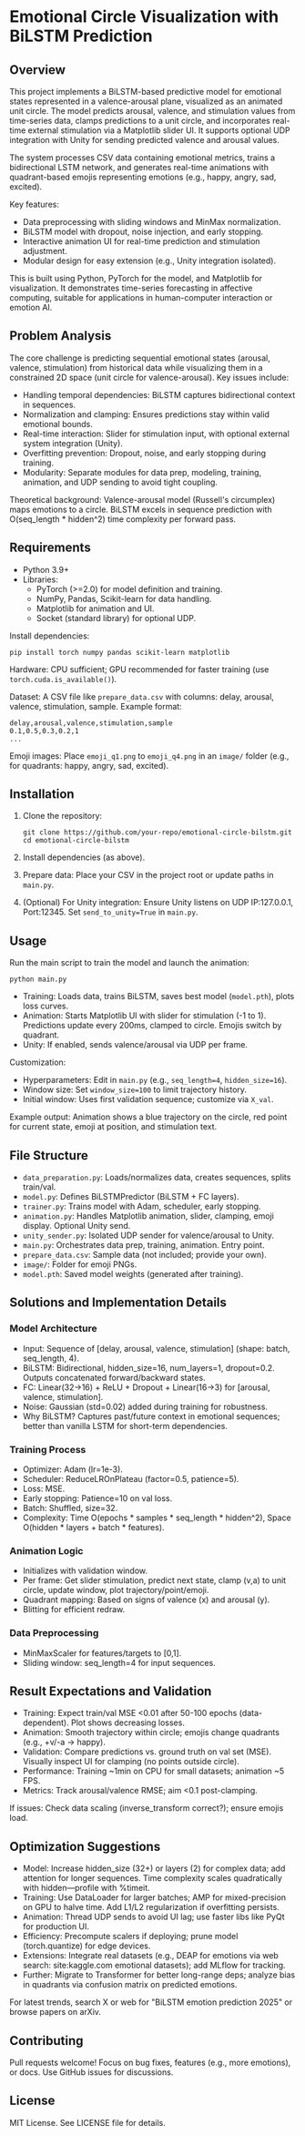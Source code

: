 # Emotional Circle Visualization with BiLSTM Prediction

## Overview

This project implements a BiLSTM-based predictive model for emotional states represented in a valence-arousal plane, visualized as an animated unit circle. The model predicts arousal, valence, and stimulation values from time-series data, clamps predictions to a unit circle, and incorporates real-time external stimulation via a Matplotlib slider UI. It supports optional UDP integration with Unity for sending predicted valence and arousal values.

The system processes CSV data containing emotional metrics, trains a bidirectional LSTM network, and generates real-time animations with quadrant-based emojis representing emotions (e.g., happy, angry, sad, excited).

Key features:
- Data preprocessing with sliding windows and MinMax normalization.
- BiLSTM model with dropout, noise injection, and early stopping.
- Interactive animation UI for real-time prediction and stimulation adjustment.
- Modular design for easy extension (e.g., Unity integration isolated).

This is built using Python, PyTorch for the model, and Matplotlib for visualization. It demonstrates time-series forecasting in affective computing, suitable for applications in human-computer interaction or emotion AI.

## Problem Analysis

The core challenge is predicting sequential emotional states (arousal, valence, stimulation) from historical data while visualizing them in a constrained 2D space (unit circle for valence-arousal). Key issues include:
- Handling temporal dependencies: BiLSTM captures bidirectional context in sequences.
- Normalization and clamping: Ensures predictions stay within valid emotional bounds.
- Real-time interaction: Slider for stimulation input, with optional external system integration (Unity).
- Overfitting prevention: Dropout, noise, and early stopping during training.
- Modularity: Separate modules for data prep, modeling, training, animation, and UDP sending to avoid tight coupling.

Theoretical background: Valence-arousal model (Russell's circumplex) maps emotions to a circle. BiLSTM excels in sequence prediction with O(seq_length * hidden^2) time complexity per forward pass.

## Requirements

- Python 3.9+
- Libraries:
  - PyTorch (>=2.0) for model definition and training.
  - NumPy, Pandas, Scikit-learn for data handling.
  - Matplotlib for animation and UI.
  - Socket (standard library) for optional UDP.

Install dependencies:
```
pip install torch numpy pandas scikit-learn matplotlib
```

Hardware: CPU sufficient; GPU recommended for faster training (use `torch.cuda.is_available()`).

Dataset: A CSV file like `prepare_data.csv` with columns: delay, arousal, valence, stimulation, sample. Example format:
```
delay,arousal,valence,stimulation,sample
0.1,0.5,0.3,0.2,1
...
```
Emoji images: Place `emoji_q1.png` to `emoji_q4.png` in an `image/` folder (e.g., for quadrants: happy, angry, sad, excited).

## Installation

1. Clone the repository:
   ```
   git clone https://github.com/your-repo/emotional-circle-bilstm.git
   cd emotional-circle-bilstm
   ```

2. Install dependencies (as above).

3. Prepare data: Place your CSV in the project root or update paths in `main.py`.

4. (Optional) For Unity integration: Ensure Unity listens on UDP IP:127.0.0.1, Port:12345. Set `send_to_unity=True` in `main.py`.

## Usage

Run the main script to train the model and launch the animation:
```
python main.py
```

- Training: Loads data, trains BiLSTM, saves best model (`model.pth`), plots loss curves.
- Animation: Starts Matplotlib UI with slider for stimulation (-1 to 1). Predictions update every 200ms, clamped to circle. Emojis switch by quadrant.
- Unity: If enabled, sends valence/arousal via UDP per frame.

Customization:
- Hyperparameters: Edit in `main.py` (e.g., `seq_length=4`, `hidden_size=16`).
- Window size: Set `window_size=100` to limit trajectory history.
- Initial window: Uses first validation sequence; customize via `X_val`.

Example output: Animation shows a blue trajectory on the circle, red point for current state, emoji at position, and stimulation text.

## File Structure

- `data_preparation.py`: Loads/normalizes data, creates sequences, splits train/val.
- `model.py`: Defines BiLSTMPredictor (BiLSTM + FC layers).
- `trainer.py`: Trains model with Adam, scheduler, early stopping.
- `animation.py`: Handles Matplotlib animation, slider, clamping, emoji display. Optional Unity send.
- `unity_sender.py`: Isolated UDP sender for valence/arousal to Unity.
- `main.py`: Orchestrates data prep, training, animation. Entry point.
- `prepare_data.csv`: Sample data (not included; provide your own).
- `image/`: Folder for emoji PNGs.
- `model.pth`: Saved model weights (generated after training).

## Solutions and Implementation Details

### Model Architecture
- Input: Sequence of [delay, arousal, valence, stimulation] (shape: batch, seq_length, 4).
- BiLSTM: Bidirectional, hidden_size=16, num_layers=1, dropout=0.2. Outputs concatenated forward/backward states.
- FC: Linear(32→16) + ReLU + Dropout + Linear(16→3) for [arousal, valence, stimulation].
- Noise: Gaussian (std=0.02) added during training for robustness.
- Why BiLSTM? Captures past/future context in emotional sequences; better than vanilla LSTM for short-term dependencies.

### Training Process
- Optimizer: Adam (lr=1e-3).
- Scheduler: ReduceLROnPlateau (factor=0.5, patience=5).
- Loss: MSE.
- Early stopping: Patience=10 on val loss.
- Batch: Shuffled, size=32.
- Complexity: Time O(epochs * samples * seq_length * hidden^2), Space O(hidden * layers + batch * features).

### Animation Logic
- Initializes with validation window.
- Per frame: Get slider stimulation, predict next state, clamp (v,a) to unit circle, update window, plot trajectory/point/emoji.
- Quadrant mapping: Based on signs of valence (x) and arousal (y).
- Blitting for efficient redraw.

### Data Preprocessing
- MinMaxScaler for features/targets to [0,1].
- Sliding window: seq_length=4 for input sequences.

## Result Expectations and Validation

- Training: Expect train/val MSE <0.01 after 50-100 epochs (data-dependent). Plot shows decreasing losses.
- Animation: Smooth trajectory within circle; emojis change quadrants (e.g., +v/-a → happy).
- Validation: Compare predictions vs. ground truth on val set (MSE). Visually inspect UI for clamping (no points outside circle).
- Performance: Training ~1min on CPU for small datasets; animation ~5 FPS.
- Metrics: Track arousal/valence RMSE; aim <0.1 post-clamping.

If issues: Check data scaling (inverse_transform correct?); ensure emojis load.

## Optimization Suggestions

- Model: Increase hidden_size (32+) or layers (2) for complex data; add attention for longer sequences. Time complexity scales quadratically with hidden—profile with %timeit.
- Training: Use DataLoader for larger batches; AMP for mixed-precision on GPU to halve time. Add L1/L2 regularization if overfitting persists.
- Animation: Thread UDP sends to avoid UI lag; use faster libs like PyQt for production UI.
- Efficiency: Precompute scalers if deploying; prune model (torch.quantize) for edge devices.
- Extensions: Integrate real datasets (e.g., DEAP for emotions via web search: site:kaggle.com emotional datasets); add MLflow for tracking.
- Further: Migrate to Transformer for better long-range deps; analyze bias in quadrants via confusion matrix on predicted emotions.

For latest trends, search X or web for "BiLSTM emotion prediction 2025" or browse papers on arXiv.

## Contributing

Pull requests welcome! Focus on bug fixes, features (e.g., more emotions), or docs. Use GitHub issues for discussions.

## License

MIT License. See LICENSE file for details.